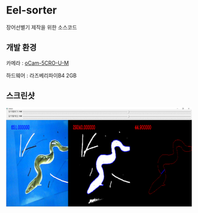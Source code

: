 # Eel-sorter
장어선별기 제작을 위한 소스코드

## 개발 환경
카메라 : [oCam-5CRO-U-M](https://github.com/withrobot/oCam/tree/master/Products/oCam-5CRO-U-M)

하드웨어 : 라즈베리파이B4 2GB

## 스크린샷
![result](./screenshot/result.PNG)
